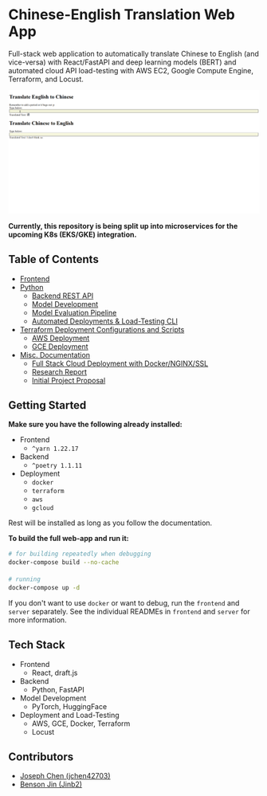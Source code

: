 # Chinese-English Translation Web App

Full-stack web application to automatically translate Chinese to English (and vice-versa) with React/FastAPI and deep learning models (BERT) and automated cloud API load-testing with AWS EC2, Google Compute Engine, Terraform, and Locust.

![](./docs/images/demo.gif)

**Currently, this repository is being split up into microservices for the upcoming K8s (EKS/GKE) integration.**

## Table of Contents

- [Frontend](./frontend)
- [Python](./server)
  - [Backend REST API](./server/README.md)
  - [Model Development](./server/chinese_translation_api/models/README.md)
  - [Model Evaluation Pipeline](./server/chinese_translation_api/evaluation)
  - [Automated Deployments & Load-Testing CLI](./server/loadtest_cli)
- [Terraform Deployment Configurations and Scripts](./deploy)
  - [AWS Deployment](./deploy/server)
  - [GCE Deployment](./deploy/gce)
- [Misc. Documentation](./docs)
  - [Full Stack Cloud Deployment with Docker/NGINX/SSL](./docs/deployment.md)
  - [Research Report](./docs/final_report.md)
  - [Initial Project Proposal](./docs/proposal.md)

## Getting Started

**Make sure you have the following already installed:**

- Frontend
  - `^yarn 1.22.17`
- Backend
  - `^poetry 1.1.11`
- Deployment
  - `docker`
  - `terraform`
  - `aws`
  - `gcloud`

Rest will be installed as long as you follow the documentation.

**To build the full web-app and run it:**

```bash
# for building repeatedly when debugging
docker-compose build --no-cache

# running
docker-compose up -d
```

If you don't want to use `docker` or want to debug, run the `frontend` and `server` separately. See the individual READMEs in `frontend` and `server` for more information.

## Tech Stack

- Frontend
  - React, draft.js
- Backend
  - Python, FastAPI
- Model Development
  - PyTorch, HuggingFace
- Deployment and Load-Testing
  - AWS, GCE, Docker, Terraform
  - Locust

## Contributors

- [Joseph Chen (jchen42703)](https://github.com/jchen42703/)
- [Benson Jin (Jinb2)](https://github.com/Jinb2)
